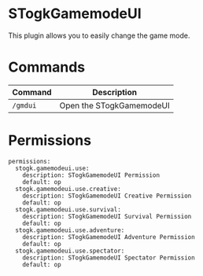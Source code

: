 # STogkGamemodeUI
This plugin allows you to easily change the game mode.

# Commands
|**Command**|**Description**|
|-----------|---------------|
|`/gmdui`|Open the STogkGamemodeUI|

# Permissions
```
permissions:
  stogk.gamemodeui.use:
    description: STogkGamemodeUI Permission
    default: op
  stogk.gamemodeui.use.creative:
    description: STogkGamemodeUI Creative Permission
    default: op
  stogk.gamemodeui.use.survival:
    description: STogkGamemodeUI Survival Permission
    default: op
  stogk.gamemodeui.use.adventure:
    description: STogkGamemodeUI Adventure Permission
    default: op
  stogk.gamemodeui.use.spectator:
    description: STogkGamemodeUI Spectator Permission
    default: op
```






